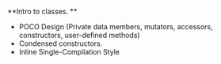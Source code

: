 **Intro to classes. **
- POCO Design (Private data members, mutators, accessors, constructors, user-defined methods)
- Condensed constructors.
- Inline Single-Compilation Style
